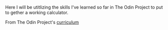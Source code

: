 Here I will be utitlizing the skills I've learned so far in The Odin Project to put to gether a working calculator.

From The Odin Project's [curriculum](https://www.theodinproject.com/courses/web-development-101/lessons/calculator)